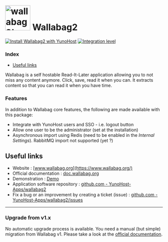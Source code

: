 # <img src="/images/wallabag2_logo.svg" height="80px" alt="wallabag2's logo"> Wallabag2

[![Install Wallabag2 with YunoHost](https://install-app.yunohost.org/install-with-yunohost.svg)](https://install-app.yunohost.org/?app=wallabag2) [![Integration level](https://dash.yunohost.org/integration/wallabag2.svg)](https://dash.yunohost.org/appci/app/wallabag2)

### Index

- [Useful links](#useful-links)

Wallabag is a self hostable Read-It-Later application allowing you to not miss any content anymore. Click, save, read it when you can.
It extracts content so that you can read it when you have time.

### Features

In addition to Wallabag core features, the following are made available with this package:

 * Integrate with YunoHost users and SSO - i.e. logout button
 * Allow one user to be the administrator (set at the installation)
 * Asynchronous import using Redis (need to be enabled in the *Internal Settings*). RabbitMQ import not supported (yet ?)

## Useful links

+ Website : [www.wallabag.org](https://www.wallabag.org/)
+ Official documentation : [doc.wallabag.org](https://doc.wallabag.org/)
+ Demonstration : [Demo](https://vimeo.com/video/167435064)
+ Application software repository : [github.com - YunoHost-Apps/wallabag2](https://github.com/YunoHost-Apps/wallabag2_ynh)
+ Fix a bug or an improvement by creating a ticket (issue) : [github.com - YunoHost-Apps/wallabag2/issues](https://github.com/YunoHost-Apps/wallabag2_ynh/issues)

----

### Upgrade from v1.x

No automatic upgrade process is available. You need a manual (but simple) migration from Wallabag v1.
Please take a look at the [official documentation](https://doc.wallabag.org/en/user/import/wallabagv1.html).
